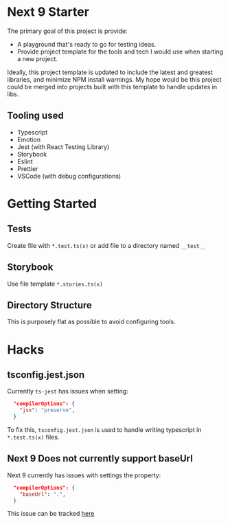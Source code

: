 # Next 9 Starter

The primary goal of this project is provide:

- A playground that's ready to go for testing ideas.
- Provide project template for the tools and tech I would use when starting a new project.

Ideally, this project template is updated to include the latest and greatest libraries, and minimize NPM install warnings. My hope would be this project could be merged into projects built with this template to handle updates in libs.

## Tooling used

- Typescript
- Emotion
- Jest (with React Testing Library)
- Storybook
- Eslint
- Prettier
- VSCode (with debug configurations)

# Getting Started

## Tests

Create file with `*.test.ts(x)` or add file to a directory named `__test__`

## Storybook

Use file template `*.stories.ts(x)`

## Directory Structure

This is purposely flat as possible to avoid configuring tools.

# Hacks

## tsconfig.jest.json

Currently `ts-jest` has issues when setting:

```json
  "compilerOptions": {
    "jsx": "preserve",
  }
```

To fix this, `tsconfig.jest.json` is used to handle writing typescript in `*.test.ts(x)` files.

## Next 9 Does not currently support baseUrl

Next 9 currently has issues with settings the property:

```json
  "compilerOptions": {
    "baseUrl": ".",
  }
```

This issue can be tracked [here](https://github.com/zeit/next.js/issues/7779)

